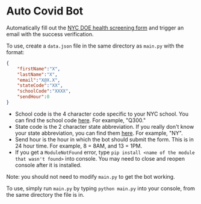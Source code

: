 # Auto Covid Bot

Automatically fill out the [NYC DOE health screening form](https://healthscreening.schools.nyc/) and trigger an email with the success verification.

To use, create a `data.json` file in the same directory as `main.py` with the format:
```json
{
    "firstName":"X",
    "lastName":"X",
    "email":"X@X.X",
    "stateCode":"XX",
    "schoolCode":"XXXX",
    "sendHour":0
}
```

* School code is the 4 character code specific to your NYC school. You can find the school code [here](https://schoolsearch.schools.nyc/). For example, "Q300."
* State code is the 2 character state abbreviation. If you really don't know your state abbreviation, you can find them [here](https://www.ssa.gov/international/coc-docs/states.html). For example, "NY".
* Send hour is the hour in which the bot should submit the form. This is in 24 hour time. For example, 8 = 8AM, and 13 = 1PM.
* If you get a `ModuleNotFound` error, type `pip install <name of the module that wasn't found>` into console. You may need to close and reopen console after it is installed.

Note: you should not need to modify `main.py` to get the bot working.

To use, simply run `main.py` by typing `python main.py` into your console, from the same directory the file is in.
